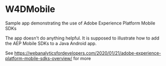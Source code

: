 # W4DMobile

Sample app demonstrating the use of Adobe Experience Platform Mobile SDKs

The app doesn't do anything helpful. It is supposed to illustrate how to add the AEP Mobile SDKs to a Java Android app.

See https://webanalyticsfordevelopers.com/2020/01/21/adobe-experience-platform-mobile-sdks-overview/ for more
